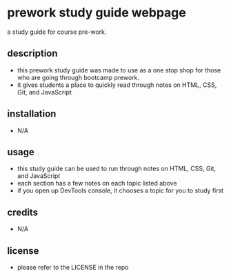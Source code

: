 # prework study guide webpage
a study guide for course pre-work. 

## description

- this prework study guide was made to use as a one stop shop for those who are going through bootcamp prework.
- it gives students a place to quickly read through notes on HTML, CSS, Git, and JavaScript


## installation
- N/A

## usage
- this study guide can be used to run through notes on HTML, CSS, Git, and JavaScript
- each section has a few notes on each topic listed above
- if you open up DevTools console, it chooses a topic for you to study first

## credits
- N/A

## license
- please refer to the LICENSE in the repo


